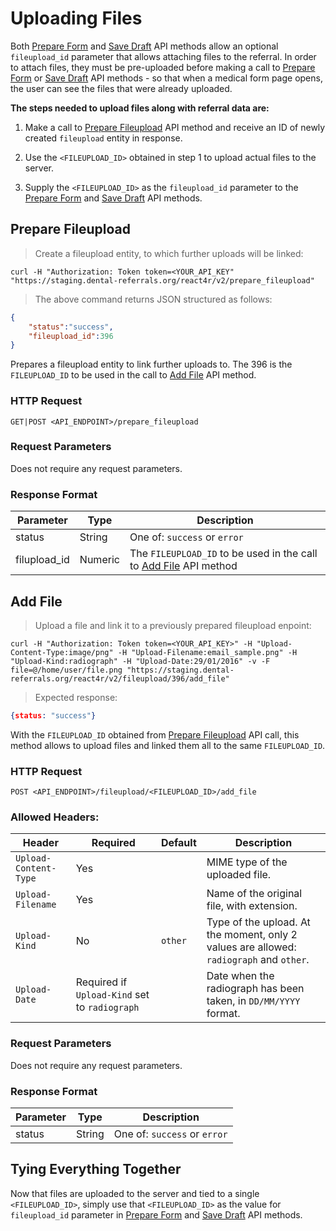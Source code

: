 # Uploading Files

Both [Prepare Form](#prepare-form) and [Save Draft](#save-draft) API methods allow an optional `fileupload_id` parameter that allows attaching files to the referral. In order to attach files, they must be pre-uploaded before making a call to [Prepare Form](#prepare-form) or [Save Draft](#save-draft) API methods - so that when a medical form page opens, the user can see the files that were already uploaded.

**The steps needed to upload files along with referral data are:**

1. Make a call to [Prepare Fileupload](#prepare-fileupload) API method and receive an ID of newly created `fileupload` entity in response.

2. Use the `<FILEUPLOAD_ID>` obtained in step 1 to upload actual files to the server.

3. Supply the `<FILEUPLOAD_ID>` as the `fileupload_id` parameter to the [Prepare Form](#prepare-form) and [Save Draft](#save-draft) API methods.

## Prepare Fileupload

> Create a fileupload entity, to which further uploads will be linked:

```shell
curl -H "Authorization: Token token=<YOUR_API_KEY" "https://staging.dental-referrals.org/react4r/v2/prepare_fileupload"
```

> The above command returns JSON structured as follows:

```json
{
	"status":"success",
	"fileupload_id":396
}
```

Prepares a fileupload entity to link further uploads to. The 396 is the `FILEUPLOAD_ID` to be used in the call to [Add File](#add-file) API method.

### HTTP Request

`GET|POST <API_ENDPOINT>/prepare_fileupload`

### Request Parameters

Does not require any request parameters.

### Response Format

Parameter | Type | Description
--------- | ---- | ------------
status | String | One of: `success` or `error`
filupload_id | Numeric | The `FILEUPLOAD_ID` to be used in the call to [Add File](#add-file) API method


## Add File

> Upload a file and link it to a previously prepared fileupload enpoint:

```shell
curl -H "Authorization: Token token=<YOUR_API_KEY>" -H "Upload-Content-Type:image/png" -H "Upload-Filename:email_sample.png" -H "Upload-Kind:radiograph" -H "Upload-Date:29/01/2016" -v -F file=@/home/user/file.png "https://staging.dental-referrals.org/react4r/v2/fileupload/396/add_file"
```

> Expected response:

```json
{status: "success"}
```

With the `FILEUPLOAD_ID` obtained from [Prepare Fileupload](#prepare-fileupload) API call, this method allows to upload files and linked them all to the same `FILEUPLOAD_ID`.

### HTTP Request

`POST <API_ENDPOINT>/fileupload/<FILEUPLOAD_ID>/add_file`

### Allowed Headers:

Header | Required | Default | Description
------ | -------- | ------- | ------------
`Upload-Content-Type` | Yes | | MIME type of the uploaded file.
`Upload-Filename`| Yes | | Name of the original file, with extension.
`Upload-Kind` | No | `other` | Type of the upload. At the moment, only 2 values are allowed: `radiograph` and `other`.
`Upload-Date`| Required if `Upload-Kind` set to `radiograph` | | Date when the radiograph has been taken, in `DD/MM/YYYY` format.

### Request Parameters

Does not require any request parameters.

### Response Format

Parameter | Type | Description
--------- | ---- | ------------
status | String | One of: `success` or `error`

## Tying Everything Together

Now that files are uploaded to the server and tied to a single `<FILEUPLOAD_ID>`, simply use that `<FILEUPLOAD_ID>` as the value for `fileupload_id` parameter in [Prepare Form](#prepare-form) and [Save Draft](#save-draft) API methods.

